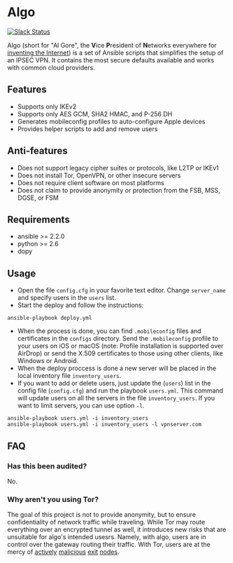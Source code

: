 # Algo

[![Slack Status](https://empireslacking.herokuapp.com/badge.svg)](https://empireslacking.herokuapp.com)

Algo (short for "Al Gore", the **V**ice **P**resident of **N**etworks everywhere for [inventing the Internet](https://www.youtube.com/watch?v=BnFJ8cHAlco)) is a set of Ansible scripts that simplifies the setup of an IPSEC VPN. It contains the most secure defaults available and works with common cloud providers.

## Features

* Supports only IKEv2
* Supports only AES GCM, SHA2 HMAC, and P-256 DH
* Generates mobileconfig profiles to auto-configure Apple devices
* Provides helper scripts to add and remove users

## Anti-features

* Does not support legacy cipher suites or protocols, like L2TP or IKEv1
* Does not install Tor, OpenVPN, or other insecure servers
* Does not require client software on most platforms
* Does not claim to provide anonymity or protection from the FSB, MSS, DGSE, or FSM

## Requirements

* ansible >= 2.2.0  
* python >= 2.6  
* dopy  

## Usage

* Open the file `config.cfg` in your favorite text editor. Change `server_name` and specify users in the `users` list.
* Start the deploy and follow the instructions: 
```
ansible-playbook deploy.yml
```
* When the process is done, you can find `.mobileconfig` files and certificates in the `configs` directory. Send the `.mobileconfig` profile to your users on iOS or macOS (note: Profile installation is supported over AirDrop) or send the X.509 certificates to those using other clients, like Windows or Android.
* When the deploy proccess is done a new server will be placed in the local inventory file `inventory_users`.
* If you want to add or delete users, just update the (`users`) list in the config file (`config.cfg`) and run the playbook `users.yml`. This command will update users on all the servers in the file `inventory_users`. If you want to limit servers, you can use option `-l`.
```
ansible-playbook users.yml -i inventory_users
ansible-playbook users.yml -i inventory_users -l vpnserver.com
```

## FAQ

### Has this been audited?

No.

### Why aren't you using Tor?

The goal of this project is not to provide anonymity, but to ensure confidentiality of network traffic while traveling. While Tor may route everything over an encrypted tunnel as well, it introduces new risks that are unsuitable for algo's intended usesrs. Namely, with algo, users are in control over the gateway routing their traffic. With Tor, users are at the mercy of [actively](https://www.securityweek2016.tu-darmstadt.de/fileadmin/user_upload/Group_securityweek2016/pets2016/10_honions-sanatinia.pdf) [malicious](https://chloe.re/2015/06/20/a-month-with-badonions/) [exit](https://community.fireeye.com/people/archit.mehta/blog/2014/11/18/onionduke-apt-malware-distributed-via-malicious-tor-exit-node) [nodes](https://www.wired.com/2010/06/wikileaks-documents/).
